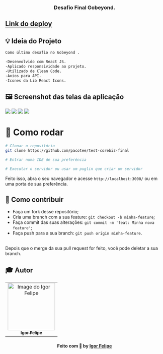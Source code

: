 <h3 align="center">
  Desafio Final Gobeyond.
</h3>

## <a href="https://corebiz-page.vercel.app/" target="_blank">Link do deploy</a>

## :bulb: Ideia do Projeto

```bash
Como último desafio no Gobeyond .

-Desenvolvido com React JS.
-Aplicado responsividade ao projeto.
-Utilizado de Clean Code.
-Axios para API.
-Icones da Lib React Icons.

```
## 🖼 Screenshot das telas da aplicação 

<div>
  <img src="https://user-images.githubusercontent.com/83182736/134825555-535004a5-8c00-4131-95a9-6c0cff4b25db.png" />
  <img src="https://user-images.githubusercontent.com/83182736/134825560-80d397b2-cc75-42d8-aed1-6e24df89a59d.png" />
  <img src="https://user-images.githubusercontent.com/83182736/134825563-0390bc50-6c93-4c82-8824-13b43bbde352.png" />
  <img src="https://user-images.githubusercontent.com/83182736/134825564-e0e39307-9e79-4dbc-9878-61060814c542.png" />
</div
<br/>
  
 # 👷 Como rodar

```bash
# Clonar o repositório
git clone https://github.com/pacotee/test-corebiz-final

# Entrar numa IDE de sua preferência 

# Executar o servidor ou usar um puglin que criar um servidor

```

Feito isso, abra o seu navegador e acesse `http://localhost:3000/`
ou em uma porta de sua preferência.

 ## 🤔 Como contribuir <br/>

- Faça um fork desse repositório; <br/>
- Cria uma branch com a sua feature: `git checkout -b minha-feature`;<br/>
- Faça commit das suas alterações: `git commit -m 'feat: Minha nova feature'`; <br/>
- Faça push para a sua branch: `git push origin minha-feature`.<br/>
<br/>
Depois que o merge da sua pull request for feito, você pode deletar a sua branch. <br/>


## :mortar_board: Autor

<table align="center">
    <tr>
        <td align="center">
            <a href="https://github.com/pacotee">
                <img src="https://user-images.githubusercontent.com/83182736/128571620-d38188d7-0a0c-4d80-a1cb-84cc174f76c3.jpeg" width="150px;" alt="Image do Igor Felipe" />
                <br />
                <sub><b>Igor Felipe</b></sub>
            </a>
        </td>    
    </tr>
</table>
<h4 align="center">
   Feito com 💜 by  <a href="https://www.linkedin.com/in/igor-felipe-5263b8212/" target="_blank"> Igor Felipe </a>
</h4>
